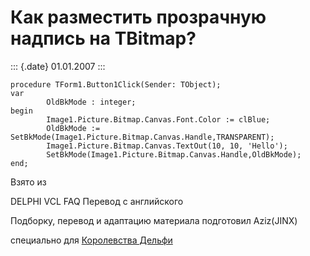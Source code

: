 Как разместить прозрачную надпись на TBitmap?
=============================================

::: {.date}
01.01.2007
:::

    procedure TForm1.Button1Click(Sender: TObject);
    var
            OldBkMode : integer;
    begin
            Image1.Picture.Bitmap.Canvas.Font.Color := clBlue;
            OldBkMode := SetBkMode(Image1.Picture.Bitmap.Canvas.Handle,TRANSPARENT);
            Image1.Picture.Bitmap.Canvas.TextOut(10, 10, 'Hello');
            SetBkMode(Image1.Picture.Bitmap.Canvas.Handle,OldBkMode);
    end;

Взято из

DELPHI VCL FAQ Перевод с английского      

Подборку, перевод и адаптацию материала подготовил Aziz(JINX)

специально для [Королевства Дельфи](https://delphi.vitpc.com/)
